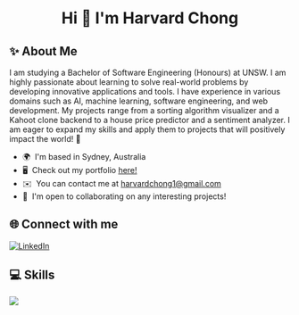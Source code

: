 <h1 align="center">Hi 👋 I'm Harvard Chong</h1>

## ✨ About Me

I am studying a Bachelor of Software Engineering (Honours) at UNSW. I am highly passionate about learning to solve real-world problems by developing innovative applications and tools. I have experience in various domains such as AI, machine learning, software engineering, and web development. My projects range from a sorting algorithm visualizer and a Kahoot clone backend to a house price predictor and a sentiment analyzer. I am eager to expand my skills and apply them to projects that will positively impact the world! 🚀

*   🌍  I'm based in Sydney, Australia
*   🖥️  Check out my portfolio [here!](http://froxzen.github.io/My-Portfolio/)
*   ✉️  You can contact me at [harvardchong1@gmail.com](mailto:harvardchong1@gmail.com)
*   🤝  I'm open to collaborating on any interesting projects!

## 🌐 Connect with me
[![LinkedIn](https://img.shields.io/badge/LinkedIn-%230077B5.svg?logo=linkedin&logoColor=white)](https://www.linkedin.com/in/harvard-chong/)

## 💻 Skills

<img src="https://skillicons.dev/icons?i=html,css,javascript,typescript,react,nodejs,express,jest,c,cpp,java,py,github,git" />
                    

